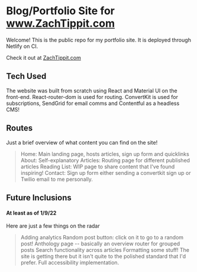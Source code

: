 # Blog/Portfolio Site for www.ZachTippit.com

Welcome! This is the public repo for my portfolio site. It is deployed through Netlify on CI.

Check it out at [ZachTippit.com](https://www.zachtippit.com)

## Tech Used

The website was built from scratch using React and Material UI on the front-end. React-router-dom is used for routing. ConvertKit is used for subscriptions, SendGrid for email comms and Contentful as a headless CMS!

## Routes

Just a brief overview of what content you can find on the site!

  > Home: Main landing page, hosts articles, sign up form and quicklinks
  > About: Self-explanatory
  > Articles: Routing page for different published articles
  > Reading List: WIP page to share content that I've found inspiring!
  > Contact: Sign up form either sending a convertkit sign up or Twilio email to me personally.

## Future Inclusions

#### At least as of 1/9/22
Here are just a few things on the radar 
  > Adding analytics
  > Random post button: click on it to go to a random post!
  > Anthology page -- basically an overview router for grouped posts
  > Search functionality across articles
  > Formatting some stuff! The site is getting there but it isn't quite to the polished standard that I'd prefer.
  > Full accessibility implementation.
